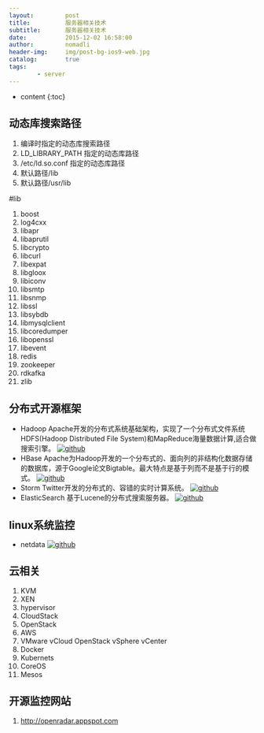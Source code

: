 ```yaml
---
layout:         post
title:          服务器相关技术
subtitle:       服务器相关技术
date:           2015-12-02 16:58:00
author:         nomadli
header-img:     img/post-bg-ios9-web.jpg
catalog:        true
tags:
        - server
---
```


* content
{:toc}

## 动态库搜索路径
1. 编译时指定的动态库搜索路径
2. LD_LIBRARY_PATH 指定的动态库路径
3. /etc/ld.so.conf 指定的动态库路径
4. 默认路径/lib
5. 默认路径/usr/lib

#lib
001. boost
002. log4cxx
003. libapr
004. libaprutil
005. libcrypto
006. libcurl
007. libexpat
008. libgloox
009. libiconv
010. libsmtp
011. libsnmp
012. libssl
013. libsybdb
014. libmysqlclient
015. libcoredumper
016. libopenssl
017. libevent
018. redis
019. zookeeper
020. rdkafka
021. zlib

## 分布式开源框架
- Hadoop Apache开发的分布式系统基础架构，实现了一个分布式文件系统HDFS(Hadoop Distributed File System)和MapReduce海量数据计算,适合做搜索引擎。   [![github][1]](https://github.com/apache/hadoop)
- HBase Apache为Hadoop开发的一个分布式的、面向列的非结构化数据存储的数据库，源于Google论文Bigtable。最大特点是基于列而不是基于行的模式。   [![github][1]](https://github.com/apache/hbase)
- Storm Twitter开发的分布式的、容错的实时计算系统。   [![github][1]](https://github.com/apache/storm)
- ElasticSearch 基于Lucene的分布式搜索服务器。   [![github][1]](https://github.com/elastic/elasticsearch)

## linux系统监控
- netdata  [![github][1]](https://github.com/firehol/netdata)

## 云相关
001. KVM
002. XEN
003. hypervisor
101. CloudStack
102. OpenStack
103. AWS
104. VMware vCloud OpenStack vSphere vCenter
201. Docker
202. Kubernets
203. CoreOS
204. Mesos

## 开源监控网站
1. http://openradar.appspot.com

[1]: /img/github.png
